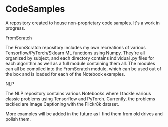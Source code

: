 # CodeSamples
A repository created to house non-proprietary code samples. It's a work in progress.

FromScratch

The FromScratch repository includes my own recreations of various Tensorflow/PyTorch/Sklearn ML functions using Numpy.
They're all organized by subject, and each directory contains individual .py files for each algorithm as well
as a full module containing them all. The modules can all be compiled into the FromScratch module, which can 
be used out of the box and is loaded for each of the Notebook examples.

NLP

The NLP repository contains various Notebooks where I tackle various classic problems using Tensorflow and PyTorch.
Currently, the problems tackled are Image Captioning with the Flickr8k dataset.

More examples will be added in the future as I find them from old drives and polish them.
